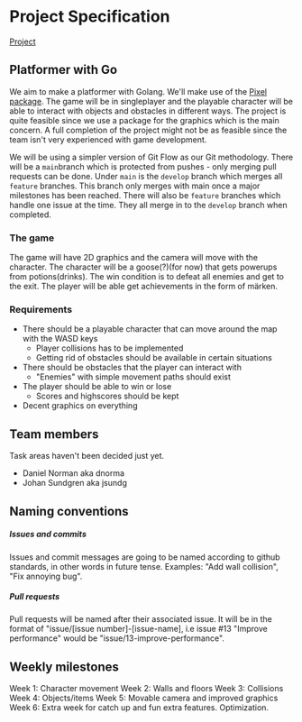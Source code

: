 # Project Specification
[Project](https://github.com/IndaPlus22/dnorma-jsundg-project)

## Platformer with Go
We aim to make a platformer with Golang. We'll make use of the [Pixel package](https://pkg.go.dev/github.com/faiface/pixel). The game will be in singleplayer and the playable character will be able to interact with objects and obstacles in different ways. The project is quite feasible since we use a package for the graphics which is the main concern. A full completion of the project might not be as feasible since the team isn't very experienced with game development.

We will be using a simpler version of Git Flow as our Git methodology. There will be a `main`branch which is protected from pushes - only merging pull requests can be done. Under `main` is the `develop` branch which merges all `feature` branches. This branch only merges with main once a major milestones has been reached. There will also be `feature` branches which handle one issue at the time. They all merge in to the `develop` branch when completed.

### The game
The game will have 2D graphics and the camera will move with the character. The character will be a goose(?)(for now) that gets powerups from potions(drinks). The win condition is to defeat all enemies and get to the exit. The player will be able get achievements in the form of märken.
 
### Requirements
* There should be a playable character that can move around the map with the WASD keys
    * Player collisions has to be implemented
    * Getting rid of obstacles should be available in certain situations
* There should be obstacles that the player can interact with
    * "Enemies" with simple movement paths should exist
* The player should be able to win or lose
    * Scores and highscores should be kept
* Decent graphics on everything

## Team members
Task areas haven't been decided just yet.
* Daniel Norman aka dnorma
* Johan Sundgren aka jsundg

## Naming conventions
##### Issues and commits
Issues and commit messages are going to be named according to github standards, in other words in future tense. Examples: "Add wall collision", "Fix annoying bug".

##### Pull requests
Pull requests will be named after their associated issue. It will be in the format of "issue/[issue number]-[issue-name], i.e issue #13 "Improve performance" would be "issue/13-improve-performance".

## Weekly milestones
Week 1:     Character movement
Week 2:     Walls and floors
Week 3:     Collisions
Week 4:     Objects/items
Week 5:     Movable camera and improved graphics
Week 6:     Extra week for catch up and fun extra features. Optimization.